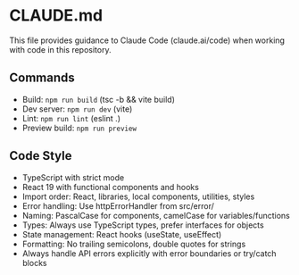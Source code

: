 # CLAUDE.md

This file provides guidance to Claude Code (claude.ai/code) when working with code in this repository.

## Commands
- Build: `npm run build` (tsc -b && vite build)
- Dev server: `npm run dev` (vite)
- Lint: `npm run lint` (eslint .)
- Preview build: `npm run preview`

## Code Style
- TypeScript with strict mode
- React 19 with functional components and hooks
- Import order: React, libraries, local components, utilities, styles
- Error handling: Use httpErrorHandler from src/error/
- Naming: PascalCase for components, camelCase for variables/functions
- Types: Always use TypeScript types, prefer interfaces for objects
- State management: React hooks (useState, useEffect)
- Formatting: No trailing semicolons, double quotes for strings
- Always handle API errors explicitly with error boundaries or try/catch blocks